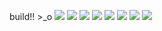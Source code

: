 build!! >_o
![](https://64.media.tumblr.com/a526d0c90b61187573168a692fb0a7f0/3b6b7e90eaa33936-e6/s640x960/60f6196e851146e39629a17a61a66b5e4a3c5019.pnj)
![](https://64.media.tumblr.com/0454b7f1f484e5535276a9123cf75b0e/34b96d31d2b2b6d0-20/s250x400/b07d262e9e91c198654a04ab89fb5e4b80b44f70.gifv)
![](https://64.media.tumblr.com/fcbcbf53e1ed12a27052f2a1ff88f4b7/34b96d31d2b2b6d0-04/s250x400/5c4632ed7f627b7e746ddf4a8e9ee53b6cc92c0f.gifv)
![](https://64.media.tumblr.com/db7899a0cfc15e719c17ffa97e769371/7dd01211cc629305-06/s100x200/55de77a535492212375e2cf6005ce621a4561854.pnj)
![](https://64.media.tumblr.com/90a097e08121d136684660237040698b/7dd01211cc629305-e9/s100x200/8ac456a4d48213dd2dd046078b55f97d3b7680e6.webp)
![](https://64.media.tumblr.com/b306a542ca766dbecd5cff19acc95b2c/7dd01211cc629305-c0/s100x200/6720e305f97c4faa55139e051cc75a72b313abb2.pnj)
![](https://64.media.tumblr.com/1fd5a3a22c1eadc5c415531eff70a2d3/b08ff72694d6ce59-ec/s250x400/cb47618296f6d815a4f927ddbf3711e3445b0c60.gifv)
![](https://64.media.tumblr.com/4d9e14cb471c4ee9946197167738e0c9/b08ff72694d6ce59-b7/s250x400/f58aba3e988ed9271ea399d7f27feef55684c5f8.gifv)
